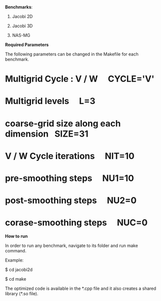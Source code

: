 **Benchmarks**: 

 1. Jacobi 2D

 2. Jacobi 3D

 3. NAS-MG

**Required Parameters**

The following parameters can be changed in the Makefile for each benchmark. 

 # Multigrid Cycle : V / W  &nbsp; &nbsp;          CYCLE='V'

 # Multigrid levels  &nbsp; &nbsp;                 L=3      

 # coarse-grid size along each dimension &nbsp;   SIZE=31  

 # V / W Cycle iterations   &nbsp; &nbsp;          NIT=10   

 # pre-smoothing steps      &nbsp; &nbsp;          NU1=10   

 # post-smoothing steps      &nbsp; &nbsp;         NU2=0    

 # corase-smoothing steps    &nbsp; &nbsp;         NUC=0    


**How to run**

In order to run any benchmark, navigate to its folder and run make command.

Example:

$ cd jacobi2d

$ cd make

The optimized code is available in the \*.cpp file and it also creates a shared library (\*.so file).


